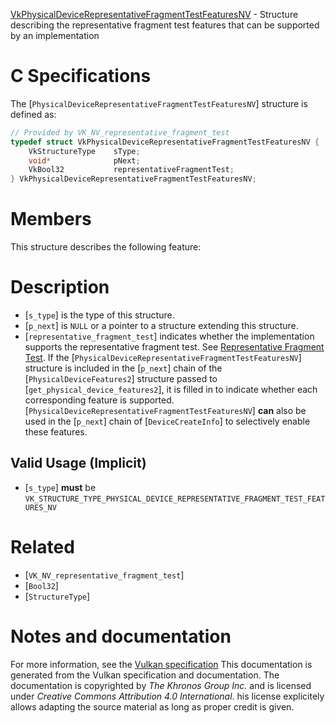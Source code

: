[VkPhysicalDeviceRepresentativeFragmentTestFeaturesNV](https://www.khronos.org/registry/vulkan/specs/1.3-extensions/man/html/VkPhysicalDeviceRepresentativeFragmentTestFeaturesNV.html) - Structure describing the representative fragment test features that can be supported by an implementation

# C Specifications
The [`PhysicalDeviceRepresentativeFragmentTestFeaturesNV`] structure is
defined as:
```c
// Provided by VK_NV_representative_fragment_test
typedef struct VkPhysicalDeviceRepresentativeFragmentTestFeaturesNV {
    VkStructureType    sType;
    void*              pNext;
    VkBool32           representativeFragmentTest;
} VkPhysicalDeviceRepresentativeFragmentTestFeaturesNV;
```

# Members
This structure describes the following feature:

# Description
- [`s_type`] is the type of this structure.
- [`p_next`] is `NULL` or a pointer to a structure extending this structure.
- [`representative_fragment_test`] indicates whether the implementation supports the representative fragment test. See [Representative Fragment Test](https://www.khronos.org/registry/vulkan/specs/1.3-extensions/html/vkspec.html#fragops-rep-frag-test).
If the [`PhysicalDeviceRepresentativeFragmentTestFeaturesNV`] structure is included in the [`p_next`] chain of the
[`PhysicalDeviceFeatures2`] structure passed to
[`get_physical_device_features2`], it is filled in to indicate whether each
corresponding feature is supported.
[`PhysicalDeviceRepresentativeFragmentTestFeaturesNV`] **can**  also be used in the [`p_next`] chain of
[`DeviceCreateInfo`] to selectively enable these features.
## Valid Usage (Implicit)
-  [`s_type`] **must**  be `VK_STRUCTURE_TYPE_PHYSICAL_DEVICE_REPRESENTATIVE_FRAGMENT_TEST_FEATURES_NV`

# Related
- [`VK_NV_representative_fragment_test`]
- [`Bool32`]
- [`StructureType`]

# Notes and documentation
For more information, see the [Vulkan specification](https://www.khronos.org/registry/vulkan/specs/1.3-extensions/html/vkspec.html)
This documentation is generated from the Vulkan specification and documentation.
The documentation is copyrighted by *The Khronos Group Inc.* and is licensed under *Creative Commons Attribution 4.0 International*.
his license explicitely allows adapting the source material as long as proper credit is given.
        